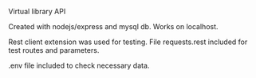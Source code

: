 Virtual library API

Created with nodejs/express and mysql db.
Works on localhost.

Rest client extension was used for testing. 
File requests.rest included for test routes and parameters.

.env file included to check necessary data.
